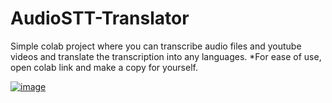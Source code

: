 # AudioSTT-Translator
Simple colab project where you can transcribe audio files and youtube videos and translate the transcription into any languages.
*For ease of use, open colab link and make a copy for yourself.

[![image](https://github.com/notnoc/AudioSTT-Translator/assets/89336139/bd9411c6-11c0-46a1-9a09-5592e6292aea)]()
